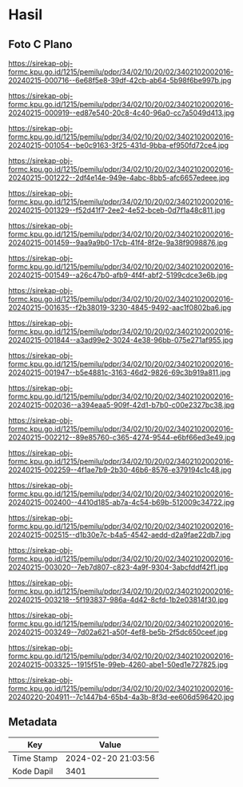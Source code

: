 # Hasil

## Foto C Plano

https://sirekap-obj-formc.kpu.go.id/1215/pemilu/pdpr/34/02/10/20/02/3402102002016-20240215-000716--6e68f5e8-39df-42cb-ab64-5b98f6be997b.jpg

https://sirekap-obj-formc.kpu.go.id/1215/pemilu/pdpr/34/02/10/20/02/3402102002016-20240215-000919--ed87e540-20c8-4c40-96a0-cc7a5049d413.jpg

https://sirekap-obj-formc.kpu.go.id/1215/pemilu/pdpr/34/02/10/20/02/3402102002016-20240215-001054--be0c9163-3f25-431d-9bba-ef950fd72ce4.jpg

https://sirekap-obj-formc.kpu.go.id/1215/pemilu/pdpr/34/02/10/20/02/3402102002016-20240215-001222--2df4e14e-949e-4abc-8bb5-afc6657edeee.jpg

https://sirekap-obj-formc.kpu.go.id/1215/pemilu/pdpr/34/02/10/20/02/3402102002016-20240215-001329--f52d41f7-2ee2-4e52-bceb-0d7f1a48c811.jpg

https://sirekap-obj-formc.kpu.go.id/1215/pemilu/pdpr/34/02/10/20/02/3402102002016-20240215-001459--9aa9a9b0-17cb-41f4-8f2e-9a38f9098876.jpg

https://sirekap-obj-formc.kpu.go.id/1215/pemilu/pdpr/34/02/10/20/02/3402102002016-20240215-001549--a26c47b0-afb9-4f4f-abf2-5199cdce3e6b.jpg

https://sirekap-obj-formc.kpu.go.id/1215/pemilu/pdpr/34/02/10/20/02/3402102002016-20240215-001635--f2b38019-3230-4845-9492-aac1f0802ba6.jpg

https://sirekap-obj-formc.kpu.go.id/1215/pemilu/pdpr/34/02/10/20/02/3402102002016-20240215-001844--a3ad99e2-3024-4e38-96bb-075e271af955.jpg

https://sirekap-obj-formc.kpu.go.id/1215/pemilu/pdpr/34/02/10/20/02/3402102002016-20240215-001947--b5e4881c-3163-46d2-9826-69c3b919a811.jpg

https://sirekap-obj-formc.kpu.go.id/1215/pemilu/pdpr/34/02/10/20/02/3402102002016-20240215-002036--a394eaa5-909f-42d1-b7b0-c00e2327bc38.jpg

https://sirekap-obj-formc.kpu.go.id/1215/pemilu/pdpr/34/02/10/20/02/3402102002016-20240215-002212--89e85760-c365-4274-9544-e6bf66ed3e49.jpg

https://sirekap-obj-formc.kpu.go.id/1215/pemilu/pdpr/34/02/10/20/02/3402102002016-20240215-002259--4f1ae7b9-2b30-46b6-8576-e379194c1c48.jpg

https://sirekap-obj-formc.kpu.go.id/1215/pemilu/pdpr/34/02/10/20/02/3402102002016-20240215-002400--4410d185-ab7a-4c54-b69b-512009c34722.jpg

https://sirekap-obj-formc.kpu.go.id/1215/pemilu/pdpr/34/02/10/20/02/3402102002016-20240215-002515--d1b30e7c-b4a5-4542-aedd-d2a9fae22db7.jpg

https://sirekap-obj-formc.kpu.go.id/1215/pemilu/pdpr/34/02/10/20/02/3402102002016-20240215-003020--7eb7d807-c823-4a9f-9304-3abcfddf42f1.jpg

https://sirekap-obj-formc.kpu.go.id/1215/pemilu/pdpr/34/02/10/20/02/3402102002016-20240215-003218--5f193837-986a-4d42-8cfd-1b2e03814f30.jpg

https://sirekap-obj-formc.kpu.go.id/1215/pemilu/pdpr/34/02/10/20/02/3402102002016-20240215-003249--7d02a621-a50f-4ef8-be5b-2f5dc650ceef.jpg

https://sirekap-obj-formc.kpu.go.id/1215/pemilu/pdpr/34/02/10/20/02/3402102002016-20240215-003325--1915f51e-99eb-4260-abe1-50ed1e727825.jpg

https://sirekap-obj-formc.kpu.go.id/1215/pemilu/pdpr/34/02/10/20/02/3402102002016-20240220-204911--7c1447b4-65b4-4a3b-8f3d-ee606d596420.jpg


## Metadata

| Key        | Value               |
| ---------- | ------------------- |
| Time Stamp | 2024-02-20 21:03:56 |
| Kode Dapil | 3401                |



